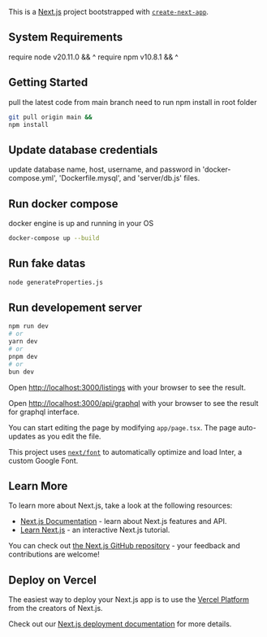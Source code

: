 This is a [Next.js](https://nextjs.org/) project bootstrapped with [`create-next-app`](https://github.com/vercel/next.js/tree/canary/packages/create-next-app).

## System Requirements
require node v20.11.0 && ^
require npm v10.8.1 && ^


## Getting Started
pull the latest code from main branch
need to run npm install in root folder
```bash
git pull origin main &&
npm install
```

## Update database credentials
update database name, host, username, and password in 'docker-compose.yml', 'Dockerfile.mysql', and 'server/db.js' files.


## Run docker compose
docker engine is up and running in your OS
```bash
docker-compose up --build
```

## Run fake datas 
```bash
node generateProperties.js
```

## Run developement server
```bash
npm run dev
# or
yarn dev
# or
pnpm dev
# or
bun dev
```

Open [http://localhost:3000/listings](http://localhost:3000/listings) with your browser to see the result.

Open [http://localhost:3000/api/graphql](http://localhost:3000/api/graphql) with your browser to see the result for graphql interface.

You can start editing the page by modifying `app/page.tsx`. The page auto-updates as you edit the file.

This project uses [`next/font`](https://nextjs.org/docs/basic-features/font-optimization) to automatically optimize and load Inter, a custom Google Font.

## Learn More

To learn more about Next.js, take a look at the following resources:

- [Next.js Documentation](https://nextjs.org/docs) - learn about Next.js features and API.
- [Learn Next.js](https://nextjs.org/learn) - an interactive Next.js tutorial.

You can check out [the Next.js GitHub repository](https://github.com/vercel/next.js/) - your feedback and contributions are welcome!

## Deploy on Vercel

The easiest way to deploy your Next.js app is to use the [Vercel Platform](https://vercel.com/new?utm_medium=default-template&filter=next.js&utm_source=create-next-app&utm_campaign=create-next-app-readme) from the creators of Next.js.

Check out our [Next.js deployment documentation](https://nextjs.org/docs/deployment) for more details.
